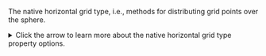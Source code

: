 The native horizontal grid type, i.e., methods for distributing grid points over the sphere.

<details>
<summary>Click the arrow to learn more about the native horizontal grid type property options.</summary>

  - regular_latitude_longitude: a rectilinear latitude-longitude grid with evenly spaced latitude points and evenly spaced longitude points.
  - regular_gaussian: a Gaussian grid for which the number of longitudinal points is constant for each latitude.
  - reduced_gaussian: a Gaussian grid for which the number of longitudinal points is reduced as the poles are approached.
  - spectral_gaussian: a grid based on the transformation from spectral space to a reduced or nonreduced Gaussian grid.
  - spectral_reduced_gaussian: a grid based on the transformation from spectral space to a reduced Gaussian grid.
  - linear_spectral_gaussian: a spectral Gaussian grid for which the smallest spectral wavelength is represented by 2 grid points.
  - quadratic_spectral_gaussian: a spectral Gaussian grid for which the smallest spectral wavelength is represented by 3 grid points.
  - cubic_octahedral_spectral_reduced_gaussian: a spectral reduced Gaussian grid for which the smallest spectral wavelength is represented by 4 grid points, and which uses an octahedron-based method to reduce the number of grid points towards the poles.
  - rotated_pole: a regular latitude-longitude grid that is rotated to define a different north pole location.
  - stretched: a grid with higher resolution concentrated over an area of interest, at the expense of lower resolution elsewhere.
  - displaced_pole: an ocean grid whose poles are not antipodean, typically with the northern pole displaced to lie over land.
  - tripolar: a global curvilinear ocean grid with a southern pole and two northern poles all placed over land.
  - cubed_sphere: the spherical surface is defined as six coupled “logically square” regions.
  - icosahedral_geodesic: a grid that uses triangular tiles based on the subdivision of an icosahedron.
  - icosahedral_geodesic_dual: a grid that uses hexagonal and pentagonal tiles and is the dual of an icosahedral_geodesic grid.
  - yin_yang: two overlapping grid patches.
  - unstructured_triangular: an unstructured mesh consisting solely of triangles.
  - unstructured_polygonal: an unstructured mesh consisting of arbitrary polygons.
  - plane_projection: any transformation employed to represent the spherical surface of the globe on a plane.
  - none: there is no horizontal grid.

</details>
